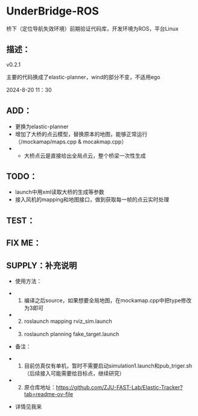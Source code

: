 # UnderBridge-ROS
桥下（定位导航失效环境）前期验证代码库，开发环境为ROS，平台Linux

## 描述： 
 v0.2.1

 主要的代码换成了elastic-planner，wind的部分不变，不适用ego

 2024-8-20 11：30 

## ADD：
 - 更换为elastic-planner
 - 增加了大桥的点云模型，替换原本的地图，能够正常运行（/mockamap/maps.cpp & mocakmap.cpp）
 - - 大桥点云是直接给出全局点云，整个桥梁一次性生成

## TODO：
 - launch中用xml读取大桥的生成等参数
 - 接入风机的mapping和地图接口，做到获取每一帧的点云实时处理

## TEST：

## FIX ME：

## SUPPLY：补充说明
- 使用方法：
 - 1. 编译之后source，如果想要全局地图，在mockamap.cpp中把type修改为3即可
 - 2. roslaunch mapping rviz_sim.launch
 - 3. roslaunch planning fake_target.launch 

- 备注：
 - 1. 目前仿真仅有单机，暂时不需要启动simulation1.launch和pub_triger.sh（后续接入可能需要给目标点，继续研究）
 - 2. 原仓库地址：<https://github.com/ZJU-FAST-Lab/Elastic-Tracker?tab=readme-ov-file>

- 详情见我来